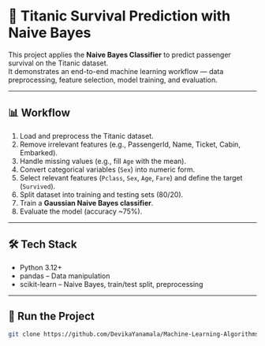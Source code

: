 # 🚢 Titanic Survival Prediction with Naive Bayes

This project applies the **Naive Bayes Classifier** to predict passenger survival on the Titanic dataset.  
It demonstrates an end-to-end machine learning workflow — data preprocessing, feature selection, model training, and evaluation.

---

## 📊 Workflow
1. Load and preprocess the Titanic dataset.  
2. Remove irrelevant features (e.g., PassengerId, Name, Ticket, Cabin, Embarked).  
3. Handle missing values (e.g., fill `Age` with the mean).  
4. Convert categorical variables (`Sex`) into numeric form.  
5. Select relevant features (`Pclass`, `Sex`, `Age`, `Fare`) and define the target (`Survived`).  
6. Split dataset into training and testing sets (80/20).  
7. Train a **Gaussian Naive Bayes classifier**.  
8. Evaluate the model (accuracy ~75%).  

---

## 🛠️ Tech Stack
- Python 3.12+  
- pandas – Data manipulation  
- scikit-learn – Naive Bayes, train/test split, preprocessing  

---

## 🚀 Run the Project
```bash
git clone https://github.com/DevikaYanamala/Machine-Learning-Algorithms.git && cd Machine-Learning-Algorithms && pip install -r requirements.txt && jupyter notebook "Naive Bayes.ipynb"

